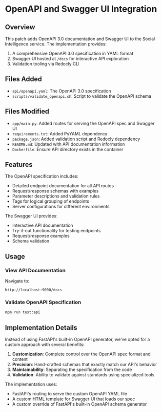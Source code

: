# OpenAPI and Swagger UI Integration

## Overview

This patch adds OpenAPI 3.0 documentation and Swagger UI to the Social Intelligence service. The implementation provides:

1. A comprehensive OpenAPI 3.0 specification in YAML format
2. Swagger UI hosted at `/docs` for interactive API exploration
3. Validation tooling via Redocly CLI

## Files Added

- `api/openapi.yaml`: The OpenAPI 3.0 specification
- `scripts/validate_openapi.sh`: Script to validate the OpenAPI schema

## Files Modified

- `app/main.py`: Added routes for serving the OpenAPI spec and Swagger UI
- `requirements.txt`: Added PyYAML dependency
- `package.json`: Added validation script and Redocly dependency
- `README.md`: Updated with API documentation information
- `Dockerfile`: Ensure API directory exists in the container

## Features

The OpenAPI specification includes:

- Detailed endpoint documentation for all API routes
- Request/response schemas with examples
- Parameter descriptions and validation rules
- Tags for logical grouping of endpoints
- Server configurations for different environments

The Swagger UI provides:

- Interactive API documentation
- Try-it-out functionality for testing endpoints
- Request/response examples
- Schema validation

## Usage

### View API Documentation

Navigate to:
```
http://localhost:9000/docs
```

### Validate OpenAPI Specification

```bash
npm run test:api
```

## Implementation Details

Instead of using FastAPI's built-in OpenAPI generator, we've opted for a custom approach with several benefits:

1. **Customization**: Complete control over the OpenAPI spec format and content
2. **Precision**: Hand-crafted schemas that exactly match our API's behavior
3. **Maintainability**: Separating the specification from the code
4. **Validation**: Ability to validate against standards using specialized tools

The implementation uses:
- FastAPI's routing to serve the custom OpenAPI YAML file
- A custom HTML template for Swagger UI that loads our spec
- A custom override of FastAPI's built-in OpenAPI schema generator
